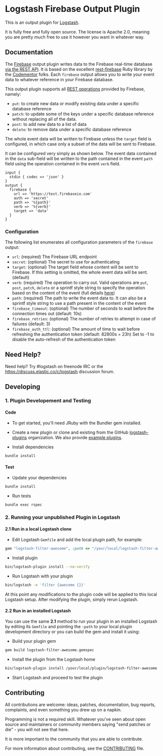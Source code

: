 # Logstash Firebase Output Plugin

This is an output plugin for [Logstash](https://github.com/elastic/logstash).

It is fully free and fully open source. The license is Apache 2.0, meaning you are pretty much free to use it however you want in whatever way.

## Documentation

The [Firebase](https://firebase.google.com) output plugin writes data to the Firebase real-time 
database [via the REST API](https://firebase.google.com/docs/database/rest/retrieve-data). It is based on the excellent 
[rest-firebase](https://github.com/CodementorIO/rest-firebase) Ruby library by the [Codementor](https://www.codementor.io) folks.
Each `firebase` output allows you to write your event data to whatever reference in your Firebase database.

This output plugin supports all [REST operations](https://firebase.google.com/docs/database/rest/save-data#section-ways-to-save) 
provided by Firebase, namely:
 * `put`: to create new data or modify existing data under a specific database reference
 * `patch`: to update some of the keys under a specific database reference without replacing all of the data.
 * `post`: to add new data to a list of data
 * `delete`: to remove data under a specific database reference

The whole event data will be written to Firebase unless the `target` field is configured, in which case only a subset of
the data will be sent to Firebase.

It can be configured very simply as shown below. The event data contained in the `data` sub-field will be written to the path
contained in the event `path` field using the operation contained in the event `verb` field.
 
```
input {
  stdin { codec => 'json' }
}
output {
  firebase {
    url => 'https://test.firebaseio.com'
    auth => 'secret'
    path => '%{path}'
    verb => '%{verb}'
    target => 'data'
  }
}
```

### Configuration

The following list enumerates all configuration parameters of the `firebase` output:

 * `url`: (required) The Firebase URL endpoint
 * `secret`: (optional) The secret to use for authenticating
 * `target`: (optional) The target field whose content will be sent to Firebase. If this setting is omitted, the whole event data will be sent. (default)
 * `verb`: (required) The operation to carry out. Valid operations are `put`, `post`, `patch`, `delete` or a sprintf style string 
 to specify the operation based on the content of the event (full details [here](https://firebase.google.com/docs/database/rest/save-data#section-ways-to-save))
 * `path`: (required) The path to write the event data to. It can also be a sprintf style string to use a path present in the content of the event
 * `firebase_timeout`: (optional) The number of seconds to wait before the connection times out (default: 10s)
 * `firebase_retries`: (optional) The number of retries to attempt in case of failures (default: 3)
 * `firebase_auth_ttl`: (optional) The amount of time to wait before refreshing the authentication token (default: 82800s = 23h)
                        Set to -1 to disable the auto-refresh of the authentication token
   
## Need Help?

Need help? Try #logstash on freenode IRC or the https://discuss.elastic.co/c/logstash discussion forum.

## Developing

### 1. Plugin Developement and Testing

#### Code
- To get started, you'll need JRuby with the Bundler gem installed.

- Create a new plugin or clone and existing from the GitHub [logstash-plugins](https://github.com/logstash-plugins) organization. We also provide [example plugins](https://github.com/logstash-plugins?query=example).

- Install dependencies
```sh
bundle install
```

#### Test

- Update your dependencies

```sh
bundle install
```

- Run tests

```sh
bundle exec rspec
```

### 2. Running your unpublished Plugin in Logstash

#### 2.1 Run in a local Logstash clone

- Edit Logstash `Gemfile` and add the local plugin path, for example:
```ruby
gem "logstash-filter-awesome", :path => "/your/local/logstash-filter-awesome"
```
- Install plugin
```sh
bin/logstash-plugin install --no-verify
```
- Run Logstash with your plugin
```sh
bin/logstash -e 'filter {awesome {}}'
```
At this point any modifications to the plugin code will be applied to this local Logstash setup. After modifying the plugin, simply rerun Logstash.

#### 2.2 Run in an installed Logstash

You can use the same **2.1** method to run your plugin in an installed Logstash by editing its `Gemfile` and pointing the `:path` to your local plugin development directory or you can build the gem and install it using:

- Build your plugin gem
```sh
gem build logstash-filter-awesome.gemspec
```
- Install the plugin from the Logstash home
```sh
bin/logstash-plugin install /your/local/plugin/logstash-filter-awesome.gem
```
- Start Logstash and proceed to test the plugin

## Contributing

All contributions are welcome: ideas, patches, documentation, bug reports, complaints, and even something you drew up on a napkin.

Programming is not a required skill. Whatever you've seen about open source and maintainers or community members  saying "send patches or die" - you will not see that here.

It is more important to the community that you are able to contribute.

For more information about contributing, see the [CONTRIBUTING](https://github.com/elastic/logstash/blob/master/CONTRIBUTING.md) file.
